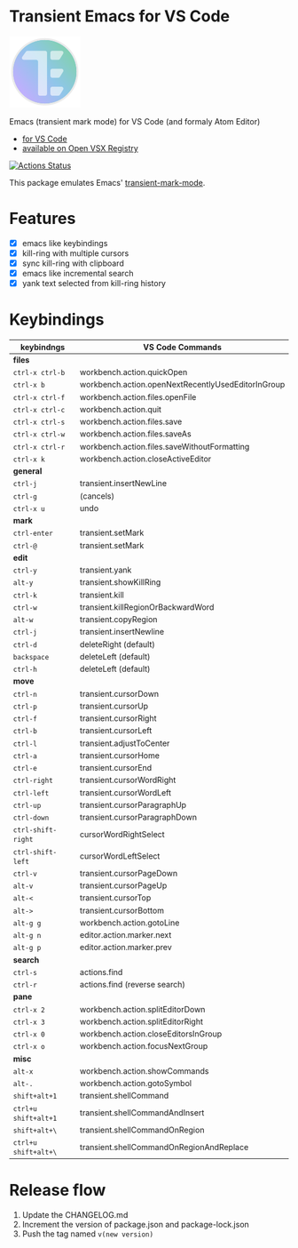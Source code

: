 # Transient Emacs for VS Code

<img src="https://raw.githubusercontent.com/yasuyuky/transient-emacs/main/image/icon.png" width="128px">

Emacs (transient mark mode) for VS Code (and formaly Atom Editor)

- [for VS Code](https://marketplace.visualstudio.com/items?itemName=yasuyuky.transient-emacs)
- [available on Open VSX Registry](https://open-vsx.org/extension/yasuyuky/transient-emacs)

[![Actions Status][github actions status]][github actions]

This package emulates Emacs'
[transient-mark-mode](http://www.emacswiki.org/emacs/TransientMarkMode).

# Features

- [x] emacs like keybindings
- [x] kill-ring with multiple cursors
- [x] sync kill-ring with clipboard
- [x] emacs like incremental search
- [x] yank text selected from kill-ring history

# Keybindings

| keybindngs           | VS Code Commands                                   |
| -------------------- | -------------------------------------------------- |
| **files**            |                                                    |
| `ctrl-x ctrl-b`      | workbench.action.quickOpen                         |
| `ctrl-x b`           | workbench.action.openNextRecentlyUsedEditorInGroup |
| `ctrl-x ctrl-f`      | workbench.action.files.openFile                    |
| `ctrl-x ctrl-c`      | workbench.action.quit                              |
| `ctrl-x ctrl-s`      | workbench.action.files.save                        |
| `ctrl-x ctrl-w`      | workbench.action.files.saveAs                      |
| `ctrl-x ctrl-r`      | workbench.action.files.saveWithoutFormatting       |
| `ctrl-x k`           | workbench.action.closeActiveEditor                 |
| **general**          |                                                    |
| `ctrl-j`             | transient.insertNewLine                            |
| `ctrl-g`             | (cancels)                                          |
| `ctrl-x u`           | undo                                               |
| **mark**             |                                                    |
| `ctrl-enter`         | transient.setMark                                  |
| `ctrl-@`             | transient.setMark                                  |
| **edit**             |                                                    |
| `ctrl-y`             | transient.yank                                     |
| `alt-y`              | transient.showKillRing                             |
| `ctrl-k`             | transient.kill                                     |
| `ctrl-w`             | transient.killRegionOrBackwardWord                 |
| `alt-w`              | transient.copyRegion                               |
| `ctrl-j`             | transient.insertNewline                            |
| `ctrl-d`             | deleteRight (default)                              |
| `backspace`          | deleteLeft (default)                               |
| `ctrl-h`             | deleteLeft (default)                               |
| **move**             |                                                    |
| `ctrl-n`             | transient.cursorDown                               |
| `ctrl-p`             | transient.cursorUp                                 |
| `ctrl-f`             | transient.cursorRight                              |
| `ctrl-b`             | transient.cursorLeft                               |
| `ctrl-l`             | transient.adjustToCenter                           |
| `ctrl-a`             | transient.cursorHome                               |
| `ctrl-e`             | transient.cursorEnd                                |
| `ctrl-right`         | transient.cursorWordRight                          |
| `ctrl-left`          | transient.cursorWordLeft                           |
| `ctrl-up`            | transient.cursorParagraphUp                        |
| `ctrl-down`          | transient.cursorParagraphDown                      |
| `ctrl-shift-right`   | cursorWordRightSelect                              |
| `ctrl-shift-left`    | cursorWordLeftSelect                               |
| `ctrl-v`             | transient.cursorPageDown                           |
| `alt-v`              | transient.cursorPageUp                             |
| `alt-<`              | transient.cursorTop                                |
| `alt->`              | transient.cursorBottom                             |
| `alt-g g`            | workbench.action.gotoLine                          |
| `alt-g n`            | editor.action.marker.next                          |
| `alt-g p`            | editor.action.marker.prev                          |
| **search**           |                                                    |
| `ctrl-s`             | actions.find                                       |
| `ctrl-r`             | actions.find (reverse search)                      |
| **pane**             |                                                    |
| `ctrl-x 2`           | workbench.action.splitEditorDown                   |
| `ctrl-x 3`           | workbench.action.splitEditorRight                  |
| `ctrl-x 0`           | workbench.action.closeEditorsInGroup               |
| `ctrl-x o`           | workbench.action.focusNextGroup                    |
| **misc**             |                                                    |
| `alt-x`              | workbench.action.showCommands                      |
| `alt-.`              | workbench.action.gotoSymbol                        |
| `shift+alt+1`        | transient.shellCommand                             |
| `ctrl+u shift+alt+1` | transient.shellCommandAndInsert                    |
| `shift+alt+\`        | transient.shellCommandOnRegion                     |
| `ctrl+u shift+alt+\` | transient.shellCommandOnRegionAndReplace           |

# Release flow

1. Update the CHANGELOG.md
2. Increment the version of package.json and package-lock.json
3. Push the tag named `v(new version)`

[github actions status]: https://img.shields.io/github/actions/workflow/status/yasuyuky/transient-emacs/test.yml?branch=main
[github actions]: https://github.com/yasuyuky/transient-emacs/actions
